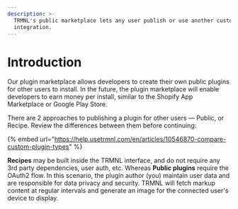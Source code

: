 ```yaml
---
description: >-
  TRMNL's public marketplace lets any user publish or use another customer's
  integration.
---
```


# Introduction

Our plugin marketplace allows developers to create their own public plugins for other users to install. In the future, the plugin marketplace will enable developers to earn money per install, similar to the Shopify App Marketplace or Google Play Store.

There are 2 approaches to publishing a plugin for other users — Public, or Recipe. Review the differences between them before continuing:

{% embed url="https://help.usetrmnl.com/en/articles/10546870-compare-custom-plugin-types" %}

**Recipes** may be built inside the TRMNL interface, and do not require any 3rd party dependencies, user auth, etc. Whereas **Public plugins** require the OAuth2 flow. In this scenario, the plugin author (you) maintain user data and are responsible for data privacy and security. TRMNL will fetch markup content at regular intervals and generate an image for the connected user's device to display.
